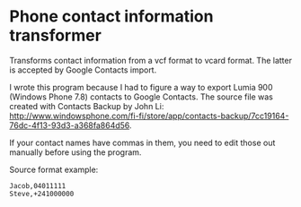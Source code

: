 # Phone contact information transformer

Transforms contact information from a vcf format to vcard format. The latter is accepted by Google Contacts import.

I wrote this program because I had to figure a way to export Lumia 900 (Windows Phone 7.8) contacts to Google Contacts. The source file was created with Contacts Backup by John Li: http://www.windowsphone.com/fi-fi/store/app/contacts-backup/7cc19164-76dc-4f13-93d3-a368fa864d56.

If your contact names have commas in them, you need to edit those out manually before using the program.

Source format example:

    Jacob,04011111
    Steve,+241000000
